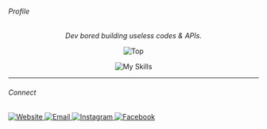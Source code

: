 <p align="center">

###### Profile
<p align="center">
  <em> Dev bored building useless codes & APIs.</em>
</p>

<p align="center">
  <img src="https://github-readme-stats.vercel.app/api/top-langs/?username=SMMURDA&layout=compact&theme=tokyonight&langs_count=8" alt="Top " />
</p>

<p align="center">
  <img src="https://skillicons.dev/icons?i=html,css,js,ts,docker" alt="My Skills" />
</p>

---

###### Connect
<p align="left">
  <a href="https://matic.eu.org">
    <img src="https://img.shields.io/badge/Website-Matic%20API-orange?style=for-the-badge&logo=wordpress&logoColor=white" alt="Website">
  </a>
  <a href="mailto:ask@matic.eu.org">
    <img src="https://img.shields.io/badge/Email-ask%40matic.eu.org-blue?style=for-the-badge&logo=gmail&logoColor=white" alt="Email">
  </a>
  <a href="https://instagram.com/bovalonee">
    <img src="https://img.shields.io/badge/Instagram-%40bovalonee-purple?style=for-the-badge&logo=instagram&logoColor=white" alt="Instagram">
  </a>
  <a href="https://www.facebook.com/gyrocassa">
    <img src="https://img.shields.io/badge/Facebook-gyrocassa-blue?style=for-the-badge&logo=facebook&logoColor=white" alt="Facebook">
  </a>
</p>
